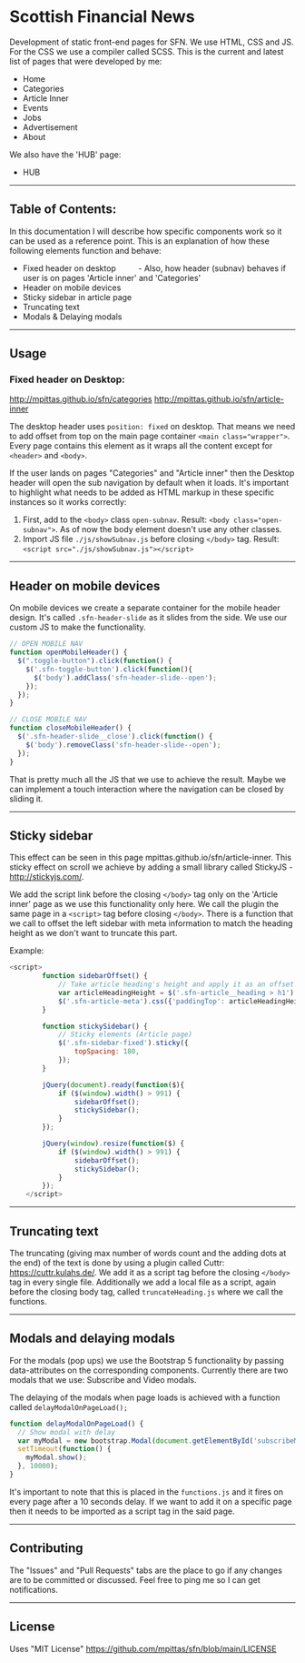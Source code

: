 # Scottish Financial News

Development of static front-end pages for SFN. We use HTML, CSS and JS. For the CSS we use a compiler called SCSS. This is the current and latest list of pages that were developed by me:

- Home
- Categories
- Article Inner
- Events
- Jobs
- Advertisement
- About

We also have the 'HUB' page:
- HUB

---

## Table of Contents:

In this documentation I will describe how specific components work so it can be used as a reference point. This is an explanation of how these following elements function and behave:

- Fixed header on desktop
         - Also, how header (subnav) behaves if user is on pages 'Article inner' and 'Categories'
- Header on mobile devices
- Sticky sidebar in article page
- Truncating text
- Modals & Delaying modals

---

## Usage

### Fixed header on Desktop:

http://mpittas.github.io/sfn/categories
http://mpittas.github.io/sfn/article-inner

The desktop header uses `position: fixed` on desktop. That means we need to add offset from top on the main page container `<main class="wrapper">`. Every page contains this element as it wraps all the content except for `<header>` and `<body>`. 

If the user lands on pages "Categories" and "Article inner" then the Desktop header will open the sub navigation by default when it loads. It's important to highlight what needs to be added as HTML markup in these specific instances so it works correctly:

1. First, add to the `<body>` class `open-subnav`. Result: `<body class="open-subnav">`. As of now the body element doesn't use any other classes.
2. Import JS file `./js/showSubnav.js` before closing `</body>` tag. Result: `<script src="./js/showSubnav.js"></script>`

---

## Header on mobile devices

On mobile devices we create a separate container for the mobile header design. It's called `.sfn-header-slide` as it slides from the side. We use our custom JS to make the functionality. 

``` Javascript
// OPEN MOBILE NAV
function openMobileHeader() {
  $(".toggle-button").click(function() {
    $('.sfn-toggle-button').click(function(){
      $('body').addClass('sfn-header-slide--open');
    });
  });
}

// CLOSE MOBILE NAV
function closeMobileHeader() {
  $('.sfn-header-slide__close').click(function() {
    $('body').removeClass('sfn-header-slide--open');
  });
}
```

That is pretty much all the JS that we use to achieve the result. Maybe we can implement a touch interaction where the navigation can be closed by sliding it.

---

## Sticky sidebar

This effect can be seen in this page mpittas.github.io/sfn/article-inner. This sticky effect on scroll we achieve by adding a small library called StickyJS - http://stickyjs.com/. 

We add the script link before the closing `</body>` tag only on the 'Article inner' page as we use this functionality only here.
We call the plugin the same page in a `<script>` tag before closing `</body>`. There is a function that we call to offset the left sidebar with meta information to match the heading height as we don't want to truncate this part.

Example:


``` Javascript
<script>
        function sidebarOffset() {
            // Take article heading's height and apply it as an offset to left sidebar
            var articleHeadingHeight = $('.sfn-article__heading > h1').height();
            $('.sfn-article-meta').css({'paddingTop': articleHeadingHeight + 50});
        }

        function stickySidebar() {
            // Sticky elements (Article page)
            $('.sfn-sidebar-fixed').sticky({
                topSpacing: 180,
            });
        }

        jQuery(document).ready(function($){
            if ($(window).width() > 991) {
                sidebarOffset();
                stickySidebar();
            }
        });

        jQuery(window).resize(function($) {
            if ($(window).width() > 991) {
                sidebarOffset();
                stickySidebar();
            }
        });
    </script>
``` 

---

## Truncating text

The truncating (giving max number of words count and the adding dots at the end) of the text is done by using a plugin called Cuttr: https://cuttr.kulahs.de/. We add it as a script tag before the closing `</body>` tag in every single file. Additionally we add a local file as a script, again before the closing body tag, called `truncateHeading.js` where we call the functions.

---

## Modals and delaying modals

For the modals (pop ups) we use the Bootstrap 5 functionality by passing data-attributes on the corresponding components. Currently there are two modals that we use: Subscribe and Video modals.

The delaying of the modals when page loads is achieved with a function called `delayModalOnPageLoad();`

``` Javascript
function delayModalOnPageLoad() {
  // Show modal with delay
  var myModal = new bootstrap.Modal(document.getElementById('subscribeModal'));
  setTimeout(function() {
    myModal.show();
  }, 10000);
}
```

It's important to note that this is placed in the `functions.js` and it fires on every page after a 10 seconds delay. If we want to add it on a specific page then it needs to be imported as a script tag in the said page.

---

## Contributing

The "Issues" and "Pull Requests" tabs are the place to go if any changes are to be committed or discussed. Feel free to ping me so I can get notifications.

--- 

## License

Uses "MIT License"
https://github.com/mpittas/sfn/blob/main/LICENSE
